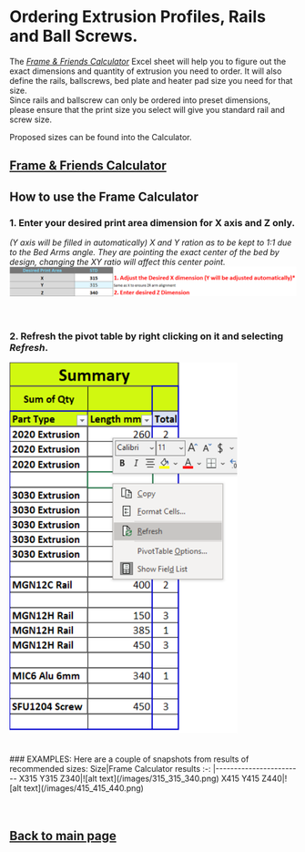 # Ordering Extrusion Profiles, Rails and Ball Screws.

The [_Frame & Friends Calculator_](/FrameCalculator.xlsx) Excel sheet will help you to figure out the exact dimensions and quantity of extrusion you need to order.
It will also define the rails, ballscrews, bed plate and heater pad size you need for that size.  
Since rails and ballscrew can only be ordered into preset dimensions, please ensure that the print size you select will give you standard rail and screw size.

Proposed sizes can be found into the Calculator.
## [Frame & Friends Calculator](/FrameCalculator.xlsx)

## How to use the Frame Calculator
### 1. Enter your desired print area dimension for **X axis and Z only**. 
*(Y axis will be filled in automatically) X and Y ration as to be kept to 1:1 due to the Bed Arms angle.  They are pointing the exact center of the bed by design, changing the XY ratio will affect this center point.*  
<img src="/images/framecalc1.png" width="800">
<br>
<br>
<br>
### 2. Refresh the pivot table by right clicking on it and selecting *Refresh*.
<img src="/images/framecalc2.png" width="400">  
<br>
<br>
<br>
### EXAMPLES:
Here are a couple of snapshots from results of recommended sizes:
Size|Frame Calculator results
 :-: |------------------------
X315 Y315 Z340|![alt text](/images/315_315_340.png)
X415 Y415 Z440|![alt text](/images/415_415_440.png)
<br>
<br>
<br>

## [Back to main page](/README.md)
